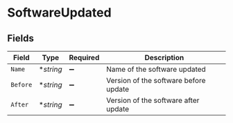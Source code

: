 # SoftwareUpdated


## Fields

| Field                                 | Type                                  | Required                              | Description                           |
| ------------------------------------- | ------------------------------------- | ------------------------------------- | ------------------------------------- |
| `Name`                                | **string*                             | :heavy_minus_sign:                    | Name of the software updated          |
| `Before`                              | **string*                             | :heavy_minus_sign:                    | Version of the software before update |
| `After`                               | **string*                             | :heavy_minus_sign:                    | Version of the software after update  |